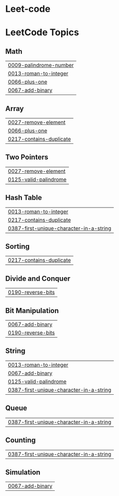 # Leet-code
<!---LeetCode Topics Start-->
# LeetCode Topics
## Math
|  |
| ------- |
| [0009-palindrome-number](https://github.com/Gokul-krishna-AU/Leet-code/tree/master/0009-palindrome-number) |
| [0013-roman-to-integer](https://github.com/Gokul-krishna-AU/Leet-code/tree/master/0013-roman-to-integer) |
| [0066-plus-one](https://github.com/Gokul-krishna-AU/Leet-code/tree/master/0066-plus-one) |
| [0067-add-binary](https://github.com/Gokul-krishna-AU/Leet-code/tree/master/0067-add-binary) |
## Array
|  |
| ------- |
| [0027-remove-element](https://github.com/Gokul-krishna-AU/Leet-code/tree/master/0027-remove-element) |
| [0066-plus-one](https://github.com/Gokul-krishna-AU/Leet-code/tree/master/0066-plus-one) |
| [0217-contains-duplicate](https://github.com/Gokul-krishna-AU/Leet-code/tree/master/0217-contains-duplicate) |
## Two Pointers
|  |
| ------- |
| [0027-remove-element](https://github.com/Gokul-krishna-AU/Leet-code/tree/master/0027-remove-element) |
| [0125-valid-palindrome](https://github.com/Gokul-krishna-AU/Leet-code/tree/master/0125-valid-palindrome) |
## Hash Table
|  |
| ------- |
| [0013-roman-to-integer](https://github.com/Gokul-krishna-AU/Leet-code/tree/master/0013-roman-to-integer) |
| [0217-contains-duplicate](https://github.com/Gokul-krishna-AU/Leet-code/tree/master/0217-contains-duplicate) |
| [0387-first-unique-character-in-a-string](https://github.com/Gokul-krishna-AU/Leet-code/tree/master/0387-first-unique-character-in-a-string) |
## Sorting
|  |
| ------- |
| [0217-contains-duplicate](https://github.com/Gokul-krishna-AU/Leet-code/tree/master/0217-contains-duplicate) |
## Divide and Conquer
|  |
| ------- |
| [0190-reverse-bits](https://github.com/Gokul-krishna-AU/Leet-code/tree/master/0190-reverse-bits) |
## Bit Manipulation
|  |
| ------- |
| [0067-add-binary](https://github.com/Gokul-krishna-AU/Leet-code/tree/master/0067-add-binary) |
| [0190-reverse-bits](https://github.com/Gokul-krishna-AU/Leet-code/tree/master/0190-reverse-bits) |
## String
|  |
| ------- |
| [0013-roman-to-integer](https://github.com/Gokul-krishna-AU/Leet-code/tree/master/0013-roman-to-integer) |
| [0067-add-binary](https://github.com/Gokul-krishna-AU/Leet-code/tree/master/0067-add-binary) |
| [0125-valid-palindrome](https://github.com/Gokul-krishna-AU/Leet-code/tree/master/0125-valid-palindrome) |
| [0387-first-unique-character-in-a-string](https://github.com/Gokul-krishna-AU/Leet-code/tree/master/0387-first-unique-character-in-a-string) |
## Queue
|  |
| ------- |
| [0387-first-unique-character-in-a-string](https://github.com/Gokul-krishna-AU/Leet-code/tree/master/0387-first-unique-character-in-a-string) |
## Counting
|  |
| ------- |
| [0387-first-unique-character-in-a-string](https://github.com/Gokul-krishna-AU/Leet-code/tree/master/0387-first-unique-character-in-a-string) |
## Simulation
|  |
| ------- |
| [0067-add-binary](https://github.com/Gokul-krishna-AU/Leet-code/tree/master/0067-add-binary) |
<!---LeetCode Topics End-->